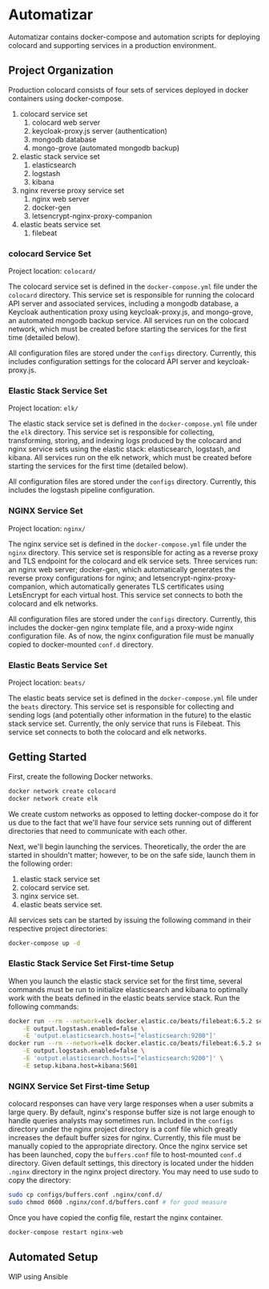 # Automatizar

Automatizar contains docker-compose and automation scripts for deploying colocard and supporting services in a production environment.

## Project Organization

Production colocard consists of four sets of services deployed in docker containers using docker-compose.

1. colocard service set
    1. colocard web server
    2. keycloak-proxy.js server (authentication)
    3. mongodb database
    4. mongo-grove (automated mongodb backup)
2. elastic stack service set
    1. elasticsearch
    2. logstash
    3. kibana
3. nginx reverse proxy service set
    1. nginx web server
    2. docker-gen
    3. letsencrypt-nginx-proxy-companion
4. elastic beats service set
    1. filebeat

### colocard Service Set

Project location: `colocard/`

The colocard service set is defined in the `docker-compose.yml` file under the `colocard` directory. This service set is responsible for running the colocard API server and associated services, including a mongodb database, a Keycloak authentication proxy using keycloak-proxy.js, and mongo-grove, an automated mongodb backup service. All services run on the colocard network, which must be created before starting the services for the first time (detailed below).

All configuration files are stored under the `configs` directory. Currently, this includes configuration settings for the colocard API server and keycloak-proxy.js.

### Elastic Stack Service Set

Project location: `elk/`

The elastic stack service set is defined in the `docker-compose.yml` file under the `elk` directory. This service set is responsible for collecting, transforming, storing, and indexing logs produced by the colocard and nginx service sets using the elastic stack: elasticsearch, logstash, and kibana. All services run on the elk network, which must be created before starting the services for the first time (detailed below).

All configuration files are stored under the `configs` directory. Currently, this includes the logstash pipeline configuration.

### NGINX Service Set

Project location: `nginx/`

The nginx service set is defined in the `docker-compose.yml` file under the `nginx` directory. This service set is responsible for acting as a reverse proxy and TLS endpoint for the colocard and elk service sets. Three services run: an nginx web server; docker-gen, which automatically generates the reverse proxy configurations for nginx; and letsencrypt-nginx-proxy-companion, which automatically generates TLS certificates using LetsEncrypt for each virtual host. This service set connects to both
the colocard and elk networks.

All configuration files are stored under the `configs` directory. Currently, this includes the docker-gen nginx template file, and a proxy-wide nginx configuration file. As of now, the nginx configuration file must be manually copied to docker-mounted `conf.d` directory.

### Elastic Beats Service Set

Project location: `beats/`

The elastic beats service set is defined in the `docker-compose.yml` file under the `beats` directory. This service set is responsible for collecting and sending logs (and potentially other information in the future) to the elastic stack service set. Currently, the only service that runs is Filebeat. This service set connects to both the colocard and elk networks.

## Getting Started

First, create the following Docker networks.

```sh
docker network create colocard
docker network create elk
```

We create custom networks as opposed to letting docker-compose do it for us due to the fact that we'll have four service sets running out of different directories that need to communicate with each other.

Next, we'll begin launching the services. Theoretically, the order the are started in shouldn't matter; however, to be on the safe side, launch them in the following order:

1. elastic stack service set
2. colocard service set.
3. nginx service set.
4. elastic beats service set.

All services sets can be started by issuing the following command in their respective project directories:

```sh
docker-compose up -d
```

### Elastic Stack Service Set First-time Setup

When you launch the elastic stack service set for the first time, several commands must be run to initialize elasticsearch and kibana to optimally work with the beats defined in the elastic beats service stack. Run the following commands:

```sh
docker run --rm --network=elk docker.elastic.co/beats/filebeat:6.5.2 setup --template \
    -E output.logstash.enabled=false \
    -E 'output.elasticsearch.hosts=["elasticsearch:9200"]'
docker run --rm --network=elk docker.elastic.co/beats/filebeat:6.5.2 setup -e \
    -E output.logstash.enabled=false \
    -E 'output.elasticsearch.hosts=["elasticsearch:9200"]' \
    -E setup.kibana.host=kibana:5601
```

### NGINX Service Set First-time Setup

colocard responses can have very large responses when a user submits a large query. By default, nginx's response buffer size is not large enough to handle queries analysts may sometimes run. Included in the `configs` directory under the nginx project directory is a conf file which greatly increases the default buffer sizes for nginx. Currently, this file must be manually copied to the appropriate directory. Once the nginx service set has been launched, copy the `buffers.conf` file to host-mounted `conf.d` directory. Given default settings, this directory is located under the hidden `.nginx` directory in the nginx project directory. You may need to use sudo to copy the directory:

```sh
sudo cp configs/buffers.conf .nginx/conf.d/
sudo chmod 0600 .nginx/conf.d/buffers.conf # for good measure
```

Once you have copied the config file, restart the nginx container.

```sh
docker-compose restart nginx-web
```

## Automated Setup

WIP using Ansible
